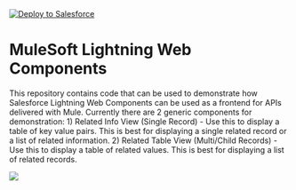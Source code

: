 <a href="https://githubsfdeploy.herokuapp.com">
  <img alt="Deploy to Salesforce"
       src="https://raw.githubusercontent.com/afawcett/githubsfdeploy/master/deploy.png">
</a>

# MuleSoft Lightning Web Components

This repository contains code that can be used to demonstrate how Salesforce Lightning Web Components can be used as a frontend for APIs delivered with Mule.  Currently there are 2 generic components for demonstration:
	1) Related Info View (Single Record)
		- Use this to display a table of key value pairs.  This is best for displaying a single related record or a list of related information.
	2) Related Table View (Multi/Child Records)
		- Use this to display a table of related values.  This is best for displaying a list of related records.


![](images/file.jpg)